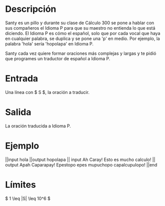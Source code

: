 # Descripción

Santy es un pillo y durante su clase de Cálculo 300 se pone a hablar con sus compañeros el Idioma P para que su maestro no entienda lo que está diciendo. El Idioma P es cómo el español, solo que por cada vocal que haya en cualquier palabra, se duplica y se pone una 'p' en medio. Por ejemplo, la palabra 'hola' sería 'hopolapa' en Idioma P.

Santy cada vez quiere formar oraciones más complejas y largas y te pidió que programes un traductor de español a Idioma P.

# Entrada

Una línea con $ S $, la oración a traducir.

# Salida

La oración traducida a Idioma P.

# Ejemplo

||input
hola
||output
hopolapa
|| input
Ah Caray! Esto es mucho calculo!
|| output
Apah Caparapay! Epestopo epes mupuchopo capalcupulopo!
||end

# Límites

$ 1 \leq |S| \leq 10^6 $
